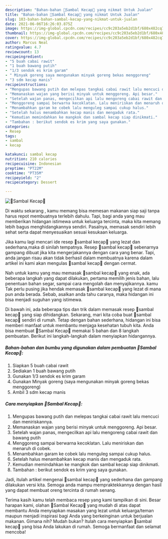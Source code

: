 ```yaml
---
description: "Bahan-bahan 🌷Sambal Kecap🌷 yang nikmat Untuk Jualan"
title: "Bahan-bahan 🌷Sambal Kecap🌷 yang nikmat Untuk Jualan"
slug: 103-bahan-bahan-sambal-kecap-yang-nikmat-untuk-jualan
date: 2021-06-06T16:26:03.875Z
image: https://img-global.cpcdn.com/recipes/cc9c203a5eb2d1bf/680x482cq70/🌷sambal-kecap🌷-foto-resep-utama.jpg
thumbnail: https://img-global.cpcdn.com/recipes/cc9c203a5eb2d1bf/680x482cq70/🌷sambal-kecap🌷-foto-resep-utama.jpg
cover: https://img-global.cpcdn.com/recipes/cc9c203a5eb2d1bf/680x482cq70/🌷sambal-kecap🌷-foto-resep-utama.jpg
author: Marcus Neal
ratingvalue: 4.7
reviewcount: 13
recipeingredient:
- "5 buah cabai rawit"
- "1 buah bawang putih"
- "1/3 sendok es krim garam"
- " Minyak goreng saya mengunakan minyak goreng bekas menggoreng"
- "3 sdm kecap manis"
recipeinstructions:
- "Mengupas bawang putih dan melepas tangkai cabai rawit lalu mencuci dan meniriskannya."
- "Memanaskan wajan yang berisi minyak untuk menggoreng. Api besar."
- "Setelah wajan panas, mengecilkan api lalu mengoreng cabai rawit dan bawang putih"
- "Menggoreng sampai berwarna kecoklatan. Lalu meniriskan dan menaruh di cobek."
- "Menambahkan garam ke cobek lalu menguleg sampai cukup halus."
- "Setelah halus menambahkan kecap manis dan mengaduk rata."
- "Kemudian memindahkan ke mangkok dan sambal kecap siap dinikmati."
- "Tambahan : berikut sendok es krim yang saya gunakan."
categories:
- Resep
tags:
- sambal
- kecap

katakunci: sambal kecap 
nutrition: 210 calories
recipecuisine: Indonesian
preptime: "PT22M"
cooktime: "PT35M"
recipeyield: "2"
recipecategory: Dessert

---
```



![🌷Sambal Kecap🌷](https://img-global.cpcdn.com/recipes/cc9c203a5eb2d1bf/680x482cq70/🌷sambal-kecap🌷-foto-resep-utama.jpg)

Di waktu  sekarang , kamu memang bisa memesan makanan siap saji tanpa harus repot membuatnya terlebih dahulu. Tapi, bagi anda yang mau memberikan hidangan istimewa untuk keluarga tercinta, maka kita memang lebih bagus menghidangkannya sendiri. Pasalnya, memasak sendiri lebih sehat serta dapat menyesuaikan sesuai kesukaan keluarga.

Jika kamu lagi mencari ide resep 🌷sambal kecap🌷 yang lezat dan sederhana,maka di sinilah tempatnya. Resep 🌷sambal kecap🌷  sebenarnya gampang dibuat jika kita mengerjakannya dengan cara yang benar. Tapi, anda jangan risau akan tidak berhasil dalam membuatnya 
karena dalam artikel ini kami akan mengulas 🌷sambal kecap🌷 dengan cermat.  



Nah untuk kamu yang mau memasak 🌷sambal kecap🌷 yang enak, ada beberapa langkah yang dapat dilakukan, pertama memilih jenis bahan, lalu penentuan bahan segar, sampai cara mengolah dan menyajikannya. kamu Tak perlu pusing jika hendak memasak 🌷sambal kecap🌷 yang lezat di mana pun anda berada. Sebab, asalkan anda  tahu caranya, maka hidangan ini bisa menjadi suguhan yang istimewa.

Di bawah ini, ada beberapa tips dan trik dalam memasak resep 🌷sambal kecap🌷 yang siap dihidangkan. Sekarang, mari kita coba buat 🌷sambal kecap🌷 sendiri di rumah. Tetap dengan bahan sederhana, hidangan ini bisa memberi manfaat untuk membantu menjaga kesehatan tubuh kita. Anda bisa membuat 🌷Sambal Kecap🌷 memakai 5 bahan dan 8 langkah pembuatan. Berikut ini langkah-langkah dalam menyiapkan hidangannya.

<!--inarticleads1-->

##### Bahan-bahan dan bumbu yang digunakan dalam pembuatan 🌷Sambal Kecap🌷:

1. Siapkan 5 buah cabai rawit
1. Sediakan 1 buah bawang putih
1. Gunakan 1/3 sendok es krim garam
1. Gunakan  Minyak goreng (saya mengunakan minyak goreng bekas menggoreng)
1. Ambil 3 sdm kecap manis




<!--inarticleads2-->

##### Cara menyiapkan 🌷Sambal Kecap🌷:

1. Mengupas bawang putih dan melepas tangkai cabai rawit lalu mencuci dan meniriskannya.
1. Memanaskan wajan yang berisi minyak untuk menggoreng. Api besar.
1. Setelah wajan panas, mengecilkan api lalu mengoreng cabai rawit dan bawang putih
1. Menggoreng sampai berwarna kecoklatan. Lalu meniriskan dan menaruh di cobek.
1. Menambahkan garam ke cobek lalu menguleg sampai cukup halus.
1. Setelah halus menambahkan kecap manis dan mengaduk rata.
1. Kemudian memindahkan ke mangkok dan sambal kecap siap dinikmati.
1. Tambahan : berikut sendok es krim yang saya gunakan.




Jadi, itulah artikel mengenai  🌷sambal kecap🌷  yang sederhana dan gampang dilakukan versi kita. Semoga anda mampu mempraktekkannya dengan hasil yang dapat membuat oreng tercinta di rumah senang. 

Terima kasih kamu telah membaca resep yang kami tampilkan di sini. Besar harapan kami, olahan  🌷Sambal Kecap🌷 yang mudah di atas dapat membantu Anda menyiapkan masakan yang lezat untuk keluarga/teman maupun menjadi inspirasi bagi Anda yang berkeinginan untuk berjualan makanan. Gimana nih? Mudah bukan? Itulah cara menyiapkan 🌷sambal kecap🌷 yang bisa Anda lakukan di rumah. Semoga bermanfaat dan selamat mencoba!

